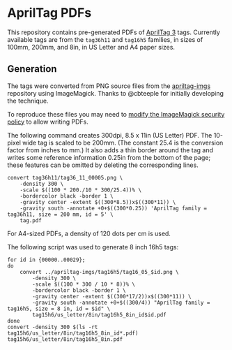 # AprilTag PDFs

This repository contains pre-generated PDFs of [AprilTag 3][apriltags] tags. Currently available tags are from the `tag36h11` and `tag16h5` families, in sizes of 100mm, 200mm, and 8in, in US Letter and A4 paper sizes.

  [apriltags]: https://github.com/AprilRobotics/apriltag


## Generation

The tags were converted from PNG source files from the [apriltag-imgs][] repository using ImageMagick. Thanks to @cbteeple for initially developing the technique.

  [apriltag-imgs]: https://github.com/AprilRobotics/apriltag-imgs
  [ImageMagick]: https://imagemagick.org/

To reproduce these files you may need to [modify the ImageMagick security policy][policy] to allow writing PDFs.

  [policy]: https://imagemagick.org/script/security-policy.php

The following command creates 300dpi, 8.5 x 11in (US Letter) PDF. The 10-pixel wide tag is scaled to be 200mm. (The constant 25.4 is the conversion factor from inches to mm.) It also adds a thin border around the tag and writes some reference information 0.25in from the bottom of the page; these features can be omitted by deleting the corresponding lines.

    convert tag36h11/tag36_11_00005.png \
        -density 300 \
        -scale $((100 * 200./10 * 300/25.4))% \
        -bordercolor black -border 1 \
        -gravity center -extent $((300*8.5))x$((300*11)) \
        -gravity south -annotate +0+$((300*0.25)) 'AprilTag family = tag36h11, size = 200 mm, id = 5' \
        tag.pdf

For A4-sized PDFs, a density of 120 dots per cm is used.

The following script was used to generate 8 inch 16h5 tags:
```
for id in {00000..00029};
do
    convert ../apriltag-imgs/tag16h5/tag16_05_$id.png \
        -density 300 \
        -scale $((100 * 300 / 10 * 8))% \
        -bordercolor black -border 1 \
        -gravity center -extent $((300*17/2))x$((300*11)) \
        -gravity south -annotate +0+$((300/4)) "AprilTag family = tag16h5, size = 8 in, id = $id" \
        tag15h6/us_letter/8in/tag16h5_8in_id$id.pdf
done
convert -density 300 $(ls -rt tag15h6/us_letter/8in/tag16h5_8in_id*.pdf) tag15h6/us_letter/8in/tag16h5_8in.pdf
```
